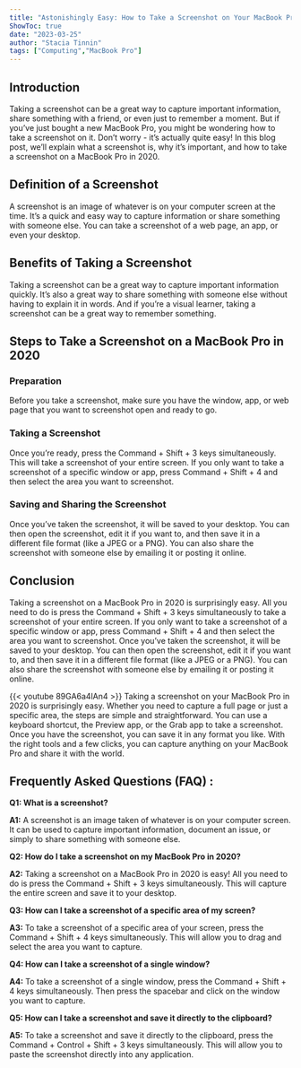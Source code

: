 ```yaml
---
title: "Astonishingly Easy: How to Take a Screenshot on Your MacBook Pro in 2020!"
ShowToc: true 
date: "2023-03-25"
author: "Stacia Tinnin" 
tags: ["Computing","MacBook Pro"]
---
```

## Introduction

Taking a screenshot can be a great way to capture important information, share something with a friend, or even just to remember a moment. But if you’ve just bought a new MacBook Pro, you might be wondering how to take a screenshot on it. Don’t worry - it’s actually quite easy! In this blog post, we’ll explain what a screenshot is, why it’s important, and how to take a screenshot on a MacBook Pro in 2020.

## Definition of a Screenshot

A screenshot is an image of whatever is on your computer screen at the time. It’s a quick and easy way to capture information or share something with someone else. You can take a screenshot of a web page, an app, or even your desktop.

## Benefits of Taking a Screenshot

Taking a screenshot can be a great way to capture important information quickly. It’s also a great way to share something with someone else without having to explain it in words. And if you’re a visual learner, taking a screenshot can be a great way to remember something.

## Steps to Take a Screenshot on a MacBook Pro in 2020

### Preparation

Before you take a screenshot, make sure you have the window, app, or web page that you want to screenshot open and ready to go.

### Taking a Screenshot

Once you’re ready, press the Command + Shift + 3 keys simultaneously. This will take a screenshot of your entire screen. If you only want to take a screenshot of a specific window or app, press Command + Shift + 4 and then select the area you want to screenshot.

### Saving and Sharing the Screenshot

Once you’ve taken the screenshot, it will be saved to your desktop. You can then open the screenshot, edit it if you want to, and then save it in a different file format (like a JPEG or a PNG). You can also share the screenshot with someone else by emailing it or posting it online.

## Conclusion

Taking a screenshot on a MacBook Pro in 2020 is surprisingly easy. All you need to do is press the Command + Shift + 3 keys simultaneously to take a screenshot of your entire screen. If you only want to take a screenshot of a specific window or app, press Command + Shift + 4 and then select the area you want to screenshot. Once you’ve taken the screenshot, it will be saved to your desktop. You can then open the screenshot, edit it if you want to, and then save it in a different file format (like a JPEG or a PNG). You can also share the screenshot with someone else by emailing it or posting it online.

{{< youtube 89GA6a4lAn4 >}} 
Taking a screenshot on your MacBook Pro in 2020 is surprisingly easy. Whether you need to capture a full page or just a specific area, the steps are simple and straightforward. You can use a keyboard shortcut, the Preview app, or the Grab app to take a screenshot. Once you have the screenshot, you can save it in any format you like. With the right tools and a few clicks, you can capture anything on your MacBook Pro and share it with the world.

## Frequently Asked Questions (FAQ) :
**Q1: What is a screenshot?**

**A1:** A screenshot is an image taken of whatever is on your computer screen. It can be used to capture important information, document an issue, or simply to share something with someone else. 

**Q2: How do I take a screenshot on my MacBook Pro in 2020?**

**A2:** Taking a screenshot on a MacBook Pro in 2020 is easy! All you need to do is press the Command + Shift + 3 keys simultaneously. This will capture the entire screen and save it to your desktop. 

**Q3: How can I take a screenshot of a specific area of my screen?**

**A3:** To take a screenshot of a specific area of your screen, press the Command + Shift + 4 keys simultaneously. This will allow you to drag and select the area you want to capture. 

**Q4: How can I take a screenshot of a single window?**

**A4:** To take a screenshot of a single window, press the Command + Shift + 4 keys simultaneously. Then press the spacebar and click on the window you want to capture. 

**Q5: How can I take a screenshot and save it directly to the clipboard?**

**A5:** To take a screenshot and save it directly to the clipboard, press the Command + Control + Shift + 3 keys simultaneously. This will allow you to paste the screenshot directly into any application.




